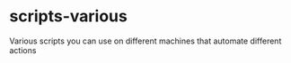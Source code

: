 # scripts-various
Various scripts you can use on different machines that automate different actions
